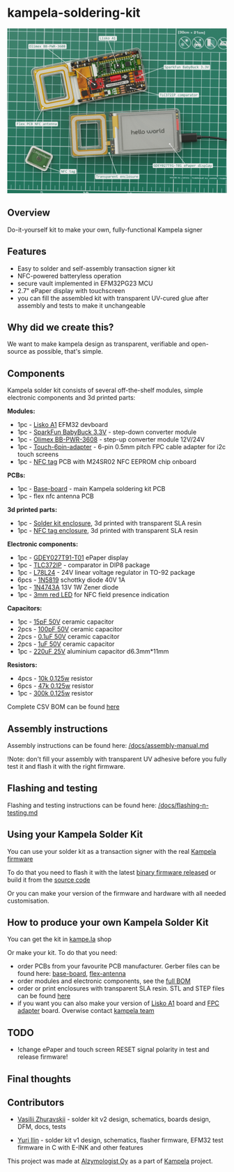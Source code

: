 # kampela-soldering-kit

![kampela-soldering-kit title image](images/title-image.png)

## Overview

Do-it-yourself kit to make your own, fully-functional Kampela signer

## Features
- Easy to solder and self-assembly transaction signer kit
- NFC-powered batteryless operation
- secure vault implemented in EFM32PG23 MCU
- 2.7" ePaper display with touchscreen
- you can fill the assembled kit with transparent UV-cured glue after assembly and tests to make it unchangeable

## Why did we create this?

We want to make kampela design as transparent, verifiable and open-source as possible, that's simple.

## Components

Kampela solder kit consists of several off-the-shelf modules, simple electronic components and 3d printed parts:

**Modules:**
- 1pc - [Lisko A1](https://github.com/vasya-zh/Lisko) EFM32 devboard
- 1pc - [SparkFun BabyBuck 3.3V](https://www.sparkfun.com/products/18357) - step-down converter module 
- 1pc - [Olimex BB-PWR-3608](https://www.olimex.com/Products/Breadboarding/BB-PWR-3608/open-source-hardware) - step-up converter module 12V/24V
- 1pc - [Touch-6pin-adapter](https://github.com/vasya-zh/kampela-soldering-kit/tree/v2/kicad/touch-6pin-adapter) - 6-pin 0.5mm pitch FPC cable adapter for i2c touch screens
- 1pc - [NFC tag](https://github.com/vasya-zh/kampela-soldering-kit/tree/v2/kicad/tag) PCB with M24SR02 NFC EEPROM chip onboard

**PCBs:**
- 1pc - [Base-board](kicad/base-board/) - main Kampela soldering kit PCB
- 1pc - flex nfc antenna PCB

**3d printed parts:**
- 1pc - [Solder kit enclosure](3d-models/solder-kit-enclosure.stl), 3d printed with transparent SLA resin
- 1pc - [NFC tag enclosure](3d-models/nfc-tag-enclosure.stl), 3d printed with transparent SLA resin

**Electronic components:**
- 1pc - [GDEY027T91-T01](https://www.good-display.com/product/259.html) ePaper display
- 1pc - [TLC372IP](https://www.ti.com/lit/ds/symlink/tlc372.pdf?ts=1715700121988&ref_url=https%253A%252F%252Fwww.google.com%252F) - comparator in DIP8 package
- 1pc - [L78L24](https://www.st.com/resource/en/datasheet/l78l.pdf) - 24V linear voltage regulator in TO-92 package 
- 6pcs - [1N5819](https://www.vishay.com/docs/88525/1n5817.pdf) schottky diode 40V 1A
- 1pc - [1N4743A](https://www.nexperia.com/products/diodes/zener-diodes/1N4743A.html) 13V 1W Zener diode
- 1pc - [3mm red LED](https://www.mouser.fi/ProductDetail/Vishay-Semiconductors/TLDR4900?qs=Lv5%252BaqTFJEN9M2YxsERGfA%3D%3D) for NFC field presence indication 

**Capacitors:**
- 1pc - [15pF 50V](https://www.lcsc.com/product-detail/Multilayer-Ceramic-Capacitors-MLCC-Leaded_TORCH-CC4-0805-CG-50V-15pF-J_C123158.html) ceramic capacitor
- 2pcs - [100pF 50V](https://www.lcsc.com/product-detail/Multilayer-Ceramic-Capacitors-MLCC-Leaded_Murata-Electronics-RCE5C2A101J0DBH03A_C1622101.html) ceramic capacitor
- 2pcs - [0.1uF 50V](https://www.lcsc.com/product-detail/Multilayer-Ceramic-Capacitors-MLCC-Leaded_KNSCHA-178MU0006_C5632430.html) ceramic capacitor
- 2pcs - [1uF 50V](https://www.lcsc.com/product-detail/Multilayer-Ceramic-Capacitors-MLCC-Leaded_KNSCHA-178MU0010_C5632434.html) ceramic capacitor
- 1pc - [220uF 25V](https://www.lcsc.com/product-detail/Aluminum-Electrolytic-Capacitors-Leaded_CX-Dongguan-Chengxing-Elec-KM227M025E11RR0VH2FP0_C12450.html) aluminium capacitor d6.3mm\*11mm

**Resistors:**
- 4pcs - [10k 0.125w](https://www.lcsc.com/product-detail/Through-Hole-Resistors_VO-MF1-8W-10K-1-ST26_C2903381.html) resistor
- 6pcs - [47k 0.125w](https://www.lcsc.com/product-detail/Through-Hole-Resistors_Futaba-Elec-RNU18F4702A520NH_C274421.html) resistor
- 1pc - [300k 0.125w](https://www.lcsc.com/product-detail/Through-Hole-Resistors_TyoHM-RN-1-8W-300K-F-T-B-A1_C433482.html) resistor

Complete CSV BOM can be found [here](docs/kampela-soldering-kit-BOM.csv)

## Assembly instructions

Assembly instructions can be found here: [/docs/assembly-manual.md](docs/assembly-manual.md)

!Note: don't fill your assembly with transparent UV adhesive before you fully test it and flash it with the right firmware.  

## Flashing and testing

Flashing and testing instructions can be found here: [/docs/flashing-n-testing.md](docs/flashing-n-testing.md)

## Using your Kampela Solder Kit

You can use your solder kit as a transaction signer with the real [Kampela firmware](https://github.com/Kalapaja/kampela-firmware)

To do that you need to flash it with the latest [binary firmware released](https://github.com/Kalapaja/kampela-firmware/tags) or build it from the [source code](https://github.com/Kalapaja/kampela-firmware)

Or you can make your version of the firmware and hardware with all needed customisation.

## How to produce your own Kampela Solder Kit

You can get the kit in [kampe.la](https://kampe.la) shop

Or make your kit. To do that you need:
- order PCBs from your favourite PCB manufacturer. Gerber files can be found here: [base-board](https://github.com/vasya-zh/kampela-soldering-kit/tree/v2/kicad/base-board/production), [flex-antenna](https://github.com/vasya-zh/kampela-soldering-kit/tree/v2/kicad/flex-coil8/production)
- order modules and electronic components, see the [full BOM](docs/kampela-soldering-kit-BOM.csv)
- order or print enclosures with transparent SLA resin. STL and STEP files can be found [here](3d-models/)
- if you want you can also make your version of [Lisko A1](https://github.com/vasya-zh/Lisko) board and [FPC adapter](https://github.com/vasya-zh/kampela-soldering-kit/tree/v2/kicad/touch-6pin-adapter) board. Overwise contact [kampela team](https://kampe.la)

## TODO
- !change ePaper and touch screen RESET signal polarity in test and release firmware! 

## Final thoughts

## Contributors

- [Vasilii Zhuravskii](https://github.com/vasya-zh) - solder kit v2 design, schematics, boards design, DFM, docs, tests

- [Yuri Ilin](https://www.youtube.com/@katsuk) - solder kit v1 design, schematics, flasher firmware, EFM32 test firmware in C with E-INK and other features

This project was made at [Alzymologist Oy](https://github.com/alzymologist) as a part of [Kampela](https://kampe.la) project.
